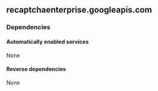 ## recaptchaenterprise.googleapis.com

### Dependencies

#### Automatically enabled services

None

#### Reverse dependencies

None
